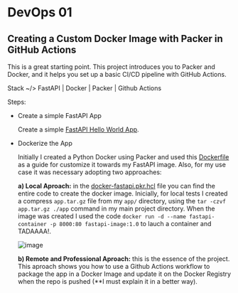 # DevOps 01
## Creating a Custom Docker Image with Packer in GitHub Actions

This is a great starting point. This project introduces you to Packer and Docker, and it helps you set up a basic CI/CD pipeline with GitHub Actions.

Stack ~/> FastAPI | Docker | Packer | Github Actions



Steps:
* Create a simple FastAPI App

  Create a simple [FastAPI Hello World App](https://github.com/endybits/devops-01-app-docker/tree/master/app).
* Dockerize the App
  
  Initially I created a Python Docker using Packer and used this [Dockerfile](https://github.com/endybits/devops-01-app-docker/blob/master/Dockerfile) as a guide for customize it towards my FastAPI image. Also, for my use case it was necessary adopting two approaches: 

  **a) Local Aproach:** in the [docker-fastapi.pkr.hcl](https://github.com/endybits/devops-01-app-docker/blob/master/docker-fastapi.pkr.hcl) file you can find the entire code to create the docker image. Inicially, for local tests I created a compress `app.tar.gz` file from my `app/` directory, using the `tar -czvf app.tar.gz ./app` command in my main project directory.
  When the image was created I used the code `docker run -d --name fastapi-container -p 8000:80 fastapi-image:1.0` to lauch a container and TADAAAA!.

  ![image](https://github.com/endybits/devops-01-app-docker/assets/22806426/993ef457-b44f-4fc8-af79-20e114aacc93)


  **b) Remote and Professional Aproach:** this is the essence of the project. This aproach shows you how to use a Github Actions workflow to package the app in a Docker Image and update it on the Docker Registry when the repo is pushed (**I must explain it in a better way).
